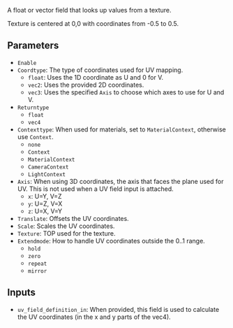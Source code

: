 A float or vector field that looks up values from a texture.

Texture is centered at 0,0 with coordinates from -0.5 to 0.5.

## Parameters

* `Enable`
* `Coordtype`: The type of coordinates used for UV mapping.
  * `float`: Uses the 1D coordinate as U and 0 for V.
  * `vec2`: Uses the provided 2D coordinates.
  * `vec3`: Uses the specified `Axis` to choose which axes to use for U and V.
* `Returntype`
  * `float`
  * `vec4`
* `Contexttype`: When used for materials, set to `MaterialContext`, otherwise use `Context`.
  * `none`
  * `Context`
  * `MaterialContext`
  * `CameraContext`
  * `LightContext`
* `Axis`: When using 3D coordinates, the axis that faces the plane used for UV. This is not used when a UV field input is attached.
  * `x`: U=Y, V=Z
  * `y`: U=Z, V=X
  * `z`: U=X, V=Y
* `Translate`: Offsets the UV coordinates.
* `Scale`: Scales the UV coordinates.
* `Texture`: TOP used for the texture.
* `Extendmode`: How to handle UV coordinates outside the 0..1 range.
  * `hold`
  * `zero`
  * `repeat`
  * `mirror`

## Inputs

* `uv_field_definition_in`:  When provided, this field is used to calculate the UV coordinates (in the x and y parts of the vec4).